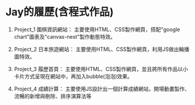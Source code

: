 # Jay的履歷(含程式作品)

1. Project_1 圍棋資訊網站：
主要使用HTML、CSS製作網頁，搭配"google chart"圖表及"canvas-nest"製作動態特效。

2. Project_2 日本旅遊網站：
主要使用HTML、CSS製作網頁，利用JS做出輪播圖特效。

3. Project_3 履歷首頁：
主要使用HTML、CSS製作網頁，並且將所有作品以小卡片方式呈現在網站中，再加入bubble(泡泡)效果。

4. Project_4 成績計算：
主要使用JS設計出一個計算成績網站，開場動畫製作、流暢的新增與刪除、排序演算法等